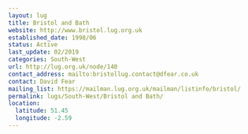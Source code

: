 ```yaml
---
layout: lug
title: Bristol and Bath
website: http://www.bristol.lug.org.uk
established_date: 1998/06
status: Active
last_update: 02/2019
categories: South-West
url: http://lug.org.uk/node/140
contact_address: mailto:bristollug.contact@dfear.co.uk
contact: David Fear
mailing_list: https://mailman.lug.org.uk/mailman/listinfo/bristol/
permalink: lugs/South-West/Bristol and Bath/
location:
  latitude: 51.45
  longitude: -2.59
---
```

